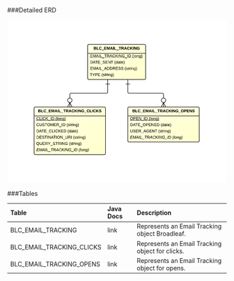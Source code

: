 

###Detailed ERD

[![Email Tracking](images/dataModel/EmailTrackingDetailedERD.png)](images/dataModel/EmailTrackingDetailedERD.png)

###Tables

| Table               | Java Docs	   | Description                                         |
|:--------------------|:--------------|:----------------------------------------------------|
|BLC_EMAIL_TRACKING   | link          | Represents an Email Tracking object Broadleaf.  |
|BLC_EMAIL_TRACKING_CLICKS | link     | Represents an Email Tracking object for clicks.  |
|BLC_EMAIL_TRACKING_OPENS  | link     | Represents an Email Tracking object for opens.  |
